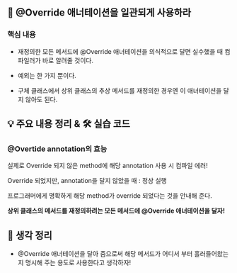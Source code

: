 ## 📖 @Override 애너테이션을 일관되게 사용하라

### 핵심 내용

- 재정의한 모든 메서드에 @Override 애너테이션을 의식적으로 달면 실수했을 때 컴파일러가 바로 알려줄 것이다.

- 예외는 한 가지 뿐이다.

- 구체 클래스에서 상위 클래스의 추상 메서드를 재정의한 경우엔 이 애너테이션을 달지 않아도 된다.

## 💡 주요 내용 정리 & 🛠️ 실습 코드

### @Overtide annotation의 효능

실제로 Override 되지 않은 method에 해당 annotation 사용 시 컴파일 에러!

Override 되었지만, annotation을 달지 않았을 때 : 정상 실행

프로그래머에게 명확하게 해당 method가 override 되었다는 것을 안내해 준다.

**상위 클래스의 메서드를 재정의하려는 모든 메서드에 @Override 애너테이션을 달자!**

## 🤔 생각 정리
- @Override 애너테이션을 달아 줌으로써 해당 메서드가 어디서 부터 흘러들어왔는지 명시해 주는 용도로 사용한다고 생각하자! 

